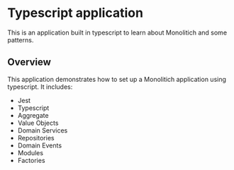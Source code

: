 # Typescript application

This is an application built in typescript to learn about Monolitich and some patterns.

## Overview

This application demonstrates how to set up a Monolitich application using typescript. It includes:

- Jest
- Typescript
- Aggregate
- Value Objects
- Domain Services
- Repositories
- Domain Events
- Modules
- Factories
